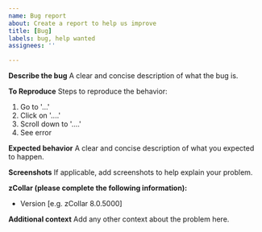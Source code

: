 ```yaml
---
name: Bug report
about: Create a report to help us improve
title: [Bug]
labels: bug, help wanted
assignees: ''

---
```


**Describe the bug**
A clear and concise description of what the bug is.

**To Reproduce**
Steps to reproduce the behavior:
1. Go to '...'
2. Click on '....'
3. Scroll down to '....'
4. See error

**Expected behavior**
A clear and concise description of what you expected to happen.

**Screenshots**
If applicable, add screenshots to help explain your problem.

**zCollar (please complete the following information):**
 - Version [e.g. zCollar 8.0.5000]

**Additional context**
Add any other context about the problem here.